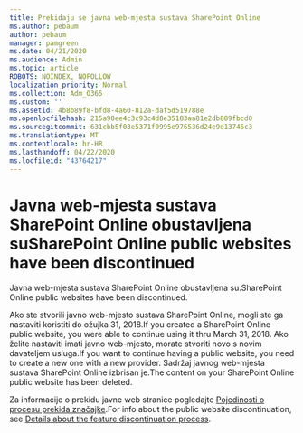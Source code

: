 ```yaml
---
title: Prekidaju se javna web-mjesta sustava SharePoint Online
ms.author: pebaum
author: pebaum
manager: pamgreen
ms.date: 04/21/2020
ms.audience: Admin
ms.topic: article
ROBOTS: NOINDEX, NOFOLLOW
localization_priority: Normal
ms.collection: Adm_O365
ms.custom: ''
ms.assetid: 4b8b89f8-bfd8-4a60-812a-daf5d519788e
ms.openlocfilehash: 215a90ee4c3c93c4d8e35183aa81e2db889fbcd0
ms.sourcegitcommit: 631cbb5f03e5371f0995e976536d24e9d13746c3
ms.translationtype: MT
ms.contentlocale: hr-HR
ms.lasthandoff: 04/22/2020
ms.locfileid: "43764217"
---
```

# <a name="sharepoint-online-public-websites-have-been-discontinued"></a><span data-ttu-id="c9d20-102">Javna web-mjesta sustava SharePoint Online obustavljena su</span><span class="sxs-lookup"><span data-stu-id="c9d20-102">SharePoint Online public websites have been discontinued</span></span>

<span data-ttu-id="c9d20-103">Javna web-mjesta sustava SharePoint Online obustavljena su.</span><span class="sxs-lookup"><span data-stu-id="c9d20-103">SharePoint Online public websites have been discontinued.</span></span>

<span data-ttu-id="c9d20-104">Ako ste stvorili javno web-mjesto sustava SharePoint Online, mogli ste ga nastaviti koristiti do ožujka 31, 2018.</span><span class="sxs-lookup"><span data-stu-id="c9d20-104">If you created a SharePoint Online public website, you were able to continue using it thru March 31, 2018.</span></span> <span data-ttu-id="c9d20-105">Ako želite nastaviti imati javno web-mjesto, morate stvoriti novo s novim davateljem usluga.</span><span class="sxs-lookup"><span data-stu-id="c9d20-105">If you want to continue having a public website, you need to create a new one with a new provider.</span></span> <span data-ttu-id="c9d20-106">Sadržaj javnog web-mjesta sustava SharePoint Online izbrisan je.</span><span class="sxs-lookup"><span data-stu-id="c9d20-106">The content on your SharePoint Online public website has been deleted.</span></span>

<span data-ttu-id="c9d20-107">Za informacije o prekidu javne web stranice pogledajte [Pojedinosti o procesu prekida značajke](https://go.microsoft.com/fwlink/?linkid=866980).</span><span class="sxs-lookup"><span data-stu-id="c9d20-107">For info about the public website discontinuation, see [Details about the feature discontinuation process](https://go.microsoft.com/fwlink/?linkid=866980).</span></span>
